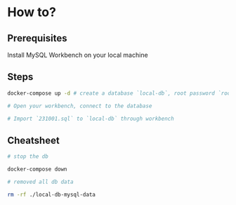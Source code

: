 # How to?

## Prerequisites

Install MySQL Workbench on your local machine

## Steps

```bash
docker-compose up -d # create a database `local-db`, root password `root_password`, on `localhost:3306`

# Open your workbench, connect to the database

# Import `231001.sql` to `local-db` through workbench
```

## Cheatsheet

```bash
# stop the db

docker-compose down

# removed all db data

rm -rf ./local-db-mysql-data
```

